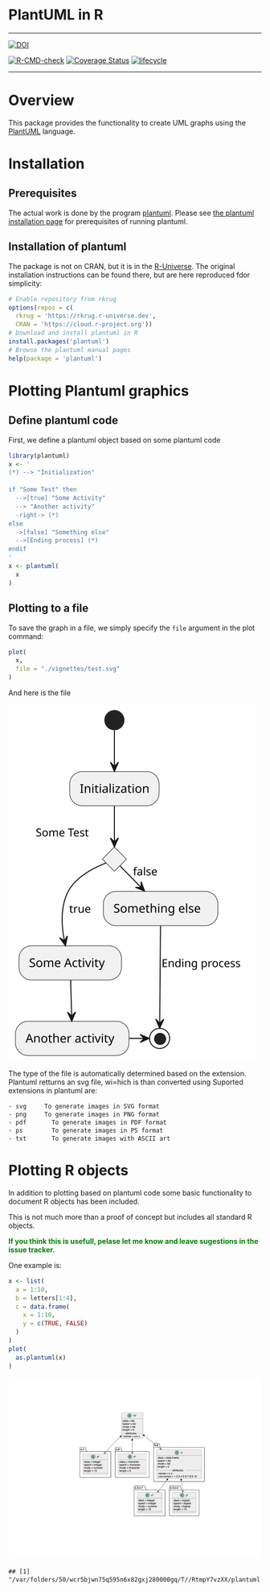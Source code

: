 PlantUML in R
================

<!-- README.md is generated from README.Rmd. Please edit that file -->

------------------------------------------------------------------------

[![DOI](https://zenodo.org/badge/DOI/10.5281/zenodo.1922215.svg)](https://doi.org/10.5281/zenodo.1922215)

[![R-CMD-check](https://github.com/rkrug/plantuml/workflows/R-CMD-check/badge.svg)](https://github.com/rkrug/plantuml/actions)
[![Coverage
Status](https://img.shields.io/codecov/c/github/rkrug/plantuml/master.svg)](https://codecov.io/github/rkrug/plantuml?branch=master)
[![lifecycle](https://img.shields.io/badge/lifecycle-maturing-blue.svg)](https://www.tidyverse.org/lifecycle/#maturing)

------------------------------------------------------------------------

# Overview

This package provides the functionality to create UML graphs using the
[PlantUML](https://plantuml.com/) language.

# Installation

## Prerequisites

The actual work is done by the program
[plantuml](https://plantuml.com/). Please see [the plantuml installation
page](https://plantuml.com/faq-install) for prerequisites of running
plantuml.

## Installation of plantuml

The package is not on CRAN, but it is in the
[R-Universe](https://rkrug.r-universe.dev/ui#package:plantuml). The
original installation instructions can be found there, but are here
reproduced fdor simplicity:

``` r
# Enable repository from rkrug
options(repos = c(
  rkrug = 'https://rkrug.r-universe.dev',
  CRAN = 'https://cloud.r-project.org'))
# Download and install plantuml in R
install.packages('plantuml')
# Browse the plantuml manual pages
help(package = 'plantuml')
```

# Plotting Plantuml graphics

## Define plantuml code

First, we define a plantuml object based on some plantuml code

``` r
library(plantuml)
x <- '
(*) --> "Initialization"

if "Some Test" then
  -->[true] "Some Activity"
  --> "Another activity"
  -right-> (*)
else
  ->[false] "Something else"
  -->[Ending process] (*)
endif
'
x <- plantuml( 
  x
)
```

## Plotting to a file

To save the graph in a file, we simply specify the `file` argument in
the plot command:

``` r
plot( 
  x, 
  file = "./vignettes/test.svg" 
)
```

And here is the file

![vignettes/test.svg](./vignettes/test.svg)

The type of the file is automatically determined based on the extension.
Plantuml retturns an svg file, wi=hich is than converted using Suported
extensions in plantuml are:

    - svg     To generate images in SVG format
    - png     To generate images in PNG format
    - pdf       To generate images in PDF format
    - ps        To generate images in PS format
    - txt       To generate images with ASCII art

# Plotting R objects

In addition to plotting based on plantuml code some basic functionality
to document R objects has been included.

This is not much more than a proof of concept but includes all standard
R objects.

**<span style="color:green">If you think this is usefull, pelase let me
know and leave sugestions in the issue tracker.</span>**

One example is:

``` r
x <- list(
  a = 1:10,
  b = letters[1:4],
  c = data.frame(
    x = 1:10,
    y = c(TRUE, FALSE)
  )
)
plot(
  as.plantuml(x)
)
```

![](README_files/figure-gfm/exampleObject-1.png)<!-- -->

    ## [1] "/var/folders/50/wcr5bjwn75q595n6x82gxj280000gq/T//RtmpY7vzXX/plantuml.cac07edbe08d.svg"

<!-- # **<span style="color:red">TODO</span>** -->
<!-- - make selection dependant on installed packages, as `vector = TRUE` requires postscript to be installed! -->
<!-- - update documentation and  -->
<!-- - add tests for `plot.plantuml()` -->
